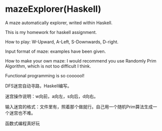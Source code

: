 # mazeExplorer(Haskell)
A maze automatically explorer, writed within Haskell.

This is my homework for haskell assignment.

How to play: W-Upward, A-Left, S-Downwards, D-right.

Input format of maze: examples have been given. 

How to make your own maze: I would recommend you use Randomly Prim Algorithm, which is not too difficult I think.

Functional programming is so coooool!

DFS迷宫自动寻路，Haskell编写。

迷宫操作说明：w向前，a向左，s向后，d向右。  

输入迷宫的格式：文件里有，照着那个做就行。自己用一个随机Prim算法生成一个迷宫也不难。

函数式编程真好玩
